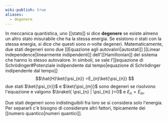 ```yaml
---
wiki-publish: true
aliases:
  - degenere
---
```

In meccanica quantistica, uno [[stato]] si dice **degenere** se esiste almeno un altro stato misurabile che ha la stessa energia. Se esistono $n$ stati con la stessa energia, si dice che questi sono $n$-volte degeneri. Matematicamente, due stati degeneri sono due [[Equazione agli autovalori|autostati]] [[Linear independence|linearmente indipendenti]] dell'[[Hamiltonian]] del sistema che hanno lo stesso autovalore. In simboli, se vale l'[[equazione di Schrödinger#Potenziale indipendente dal tempo|equazione di Schrödinger indipendente dal tempo]]
$$\hat{H}\ket{\psi_{n}} =E_{n}\ket{\psi_{n}} $$
due stati $\ket{\psi_{n}}$ e $\ket{\psi_{m}}$ sono degeneri se risolvono l'equazione e valgono $\braket{ \psi_{n} | \psi_{m} }=0$ e $E_{n}=E_{m}$.

Due stati degeneri sono indistinguibili fra loro se si considera solo l'energia. Per separarli c'è bisogno di considerare altri fattori, tipicamente dei [[numero quantico|numeri quantici]].